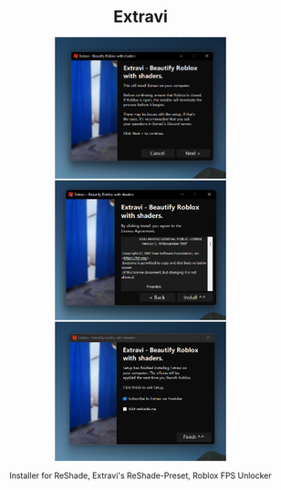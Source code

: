 <h1 align="center">Extravi</h1>

<p align="center">
  <img src="https://raw.githubusercontent.com/Extravi/InstallerExtravi/main/image.png" width="300">
  <img src="https://raw.githubusercontent.com/Extravi/InstallerExtravi/main/image0.png" width="300">
  <img src="https://raw.githubusercontent.com/Extravi/InstallerExtravi/main/image1.png" width="300">
</p>

<p align="center">Installer for ReShade, Extravi's ReShade-Preset, Roblox FPS Unlocker</p>
